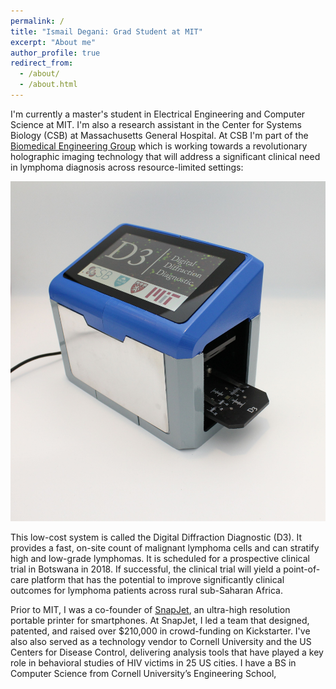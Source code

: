 ```yaml
---
permalink: /
title: "Ismail Degani: Grad Student at MIT"
excerpt: "About me"
author_profile: true
redirect_from: 
  - /about/
  - /about.html
---
```



I'm currently a master's student in Electrical Engineering and Computer Science at MIT. I'm also a research assistant in the Center for Systems Biology (CSB) at Massachusetts General Hospital. At CSB I'm part of the [Biomedical Engineering Group](https://csb.mgh.harvard.edu/engineering/people) which is working towards a revolutionary holographic imaging technology that will address a significant clinical need in lymphoma diagnosis across resource-limited settings:

![D3](/images/D3.JPG)

This low-cost system is called the Digital Diffraction Diagnostic (D3). It provides a fast, on-site count of malignant lymphoma cells and can stratify high and low-grade lymphomas. It is scheduled for a prospective clinical trial in Botswana in 2018.  If successful, the clinical trial will yield a point-of-care platform that has the potential to improve significantly clinical outcomes for lymphoma patients across rural sub-Saharan Africa. 

Prior to MIT, I was a co-founder of [SnapJet](http://www.snapjet.com), an ultra-high resolution portable printer for smartphones. At SnapJet, I led a team that designed, patented, and raised over $210,000 in crowd-funding on Kickstarter. I've also also served as a technology vendor to Cornell University and the US Centers for Disease Control, delivering analysis tools that have played a key role in behavioral studies of HIV victims in 25 US cities. I have a BS in Computer Science from Cornell University’s Engineering School,